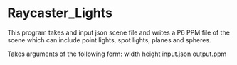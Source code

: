 # Raycaster_Lights

This program takes and input json scene file and writes a P6 PPM file of the scene which can include point lights, spot lights, planes and spheres.

Takes arguments of the following form: width height input.json output.ppm
